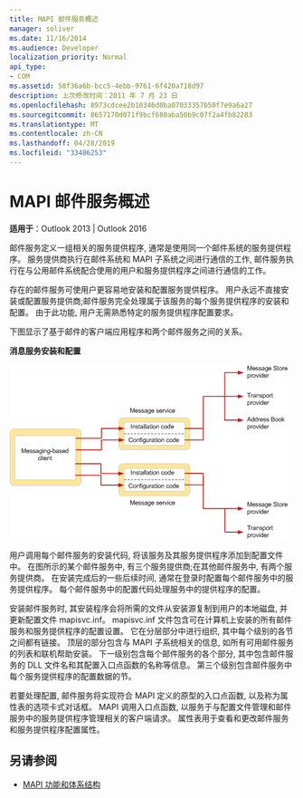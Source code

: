 ```yaml
---
title: MAPI 邮件服务概述
manager: soliver
ms.date: 11/16/2014
ms.audience: Developer
localization_priority: Normal
api_type:
- COM
ms.assetid: 58f36a6b-bcc5-4ebb-9761-6f420a718d97
description: 上次修改时间：2011 年 7 月 23 日
ms.openlocfilehash: 8973cdcee2b10346d0ba07033357b50f7e9a6a27
ms.sourcegitcommit: 8657170d071f9bcf680aba50b9c07f2a4fb82283
ms.translationtype: MT
ms.contentlocale: zh-CN
ms.lasthandoff: 04/28/2019
ms.locfileid: "33406253"
---
```

# <a name="mapi-message-service-overview"></a>MAPI 邮件服务概述
  
**适用于**：Outlook 2013 | Outlook 2016 
  
邮件服务定义一组相关的服务提供程序, 通常是使用同一个邮件系统的服务提供程序。 服务提供商执行在邮件系统和 MAPI 子系统之间进行通信的工作, 邮件服务执行在与公用邮件系统配合使用的用户和服务提供程序之间进行通信的工作。  
  
存在的邮件服务可使用户更容易地安装和配置服务提供程序。 用户永远不直接安装或配置服务提供商;邮件服务完全处理属于该服务的每个服务提供程序的安装和配置。 由于此功能, 用户无需熟悉特定的服务提供程序配置要求。 
  
下图显示了基于邮件的客户端应用程序和两个邮件服务之间的关系。
  
**消息服务安装和配置**
  
![邮件服务的安装和配置](media/amapi_44.gif "邮件服务的安装和配置")
  
用户调用每个邮件服务的安装代码, 将该服务及其服务提供程序添加到配置文件中。 在图所示的某个邮件服务中, 有三个服务提供商;在其他邮件服务中, 有两个服务提供商。 在安装完成后的一些后续时间, 通常在登录时配置每个邮件服务中的服务提供程序。 每个邮件服务中的配置代码处理服务中的提供程序的配置。
  
安装邮件服务时, 其安装程序会将所需的文件从安装源复制到用户的本地磁盘, 并更新配置文件 mapisvc.inf。 mapisvc.inf 文件包含可在计算机上安装的所有邮件服务和服务提供程序的配置设置。 它在分层部分中进行组织, 其中每个级别的各节之间都有链接。 顶层的部分包含与 MAPI 子系统相关的信息, 如所有可用邮件服务的列表和联机帮助安装。 下一级别包含每个邮件服务的各个部分, 其中包含邮件服务的 DLL 文件名和其配置入口点函数的名称等信息。 第三个级别包含邮件服务中每个服务提供程序的配置数据的节。 
  
若要处理配置, 邮件服务将实现符合 MAPI 定义的原型的入口点函数, 以及称为属性表的选项卡式对话框。 MAPI 调用入口点函数, 以服务于与配置文件管理和邮件服务中的服务提供程序管理相关的客户端请求。 属性表用于查看和更改邮件服务和服务提供程序配置属性。 
  
## <a name="see-also"></a>另请参阅

- [MAPI 功能和体系结构](mapi-features-and-architecture.md)

